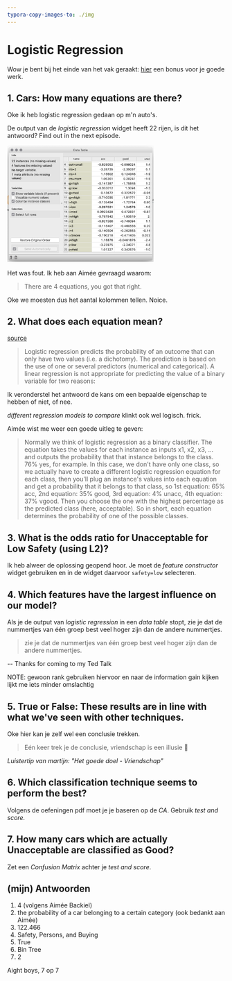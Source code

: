 ```yaml
---
typora-copy-images-to: ./img
---
```


# Logistic Regression

Wow je bent bij het einde van het vak geraakt: [hier](https://youtu.be/_p6hDcPhhqo) een bonus voor je goede werk.

## 1. Cars: How many equations are there?

Oke ik heb logistic regression gedaan op m'n auto's. 

De output van de *logistic regression* widget heeft 22 rijen, is dit het antwoord? Find out in the next episode.

<img src="img/image-20200510223926287.png" alt="image-20200510223926287" style="zoom:33%;" />

Het was fout. Ik heb aan Aimée gevraagd waarom:

> There are 4 equations, you got that right.

Oke we moesten dus het aantal kolommen tellen. Noice.

## 2. What does each equation mean?

[source](https://saedsayad.com/logistic_regression.htm)

> Logistic regression predicts the probability of an outcome that can only have two values (i.e. a dichotomy). The prediction is based on the use of one or several predictors (numerical and categorical). A linear regression is not appropriate for predicting the value of a binary variable for two reasons:

Ik veronderstel het antwoord de kans om een bepaalde eigenschap te hebben of niet, of nee. 

*different regression models to compare* klinkt ook wel logisch. frick.

Aimée wist me weer een goede uitleg te geven:

> Normally we think of logistic regression as a binary classifier. The equation takes the values for each instance as inputs x1, x2, x3, ... and outputs the probability that that instance belongs to the class. 76% yes, for example.
> In this case, we don't have only one class, so we actually have to create a different logistic regression equation for each class, then you'll plug an instance's values into each equation and get a probability that it belongs to that class, so 1st equation: 65% acc, 2nd equation: 35% good, 3rd equation: 4% unacc, 4th equation: 37% vgood. Then you choose the one with the highest percentage as the predicted class (here, acceptable).
> So in short, each equation determines the probability of one of the possible classes.

## 3. What is the odds ratio for Unacceptable for Low Safety (using L2)?

Ik heb alweer de oplossing geopend hoor. Je moet de *feature constructor* widget gebruiken en in de widget daarvoor `safety=low` selecteren.

## 4. Which features have the largest influence on our model?

Als je de output van *logistic regression* in een *data table* stopt, zie je dat de nummertjes van één groep best veel hoger zijn dan de andere nummertjes. 



> zie je dat de nummertjes van één groep best veel hoger zijn dan de andere nummertjes. 

-- Thanks for coming to my Ted Talk

NOTE: gewoon rank gebruiken hiervoor en naar de information gain kijken lijkt me iets minder omslachtig

## 5. True or False: These results are in line with what we've seen with other techniques.

Oke hier kan je zelf wel een conclusie trekken.

> Eén keer trek je de conclusie, vriendschap is een illusie :musical_note:

*Luistertip van martijn: "Het goede doel - Vriendschap"*

## 6. Which classification technique seems to perform the best?

Volgens de oefeningen pdf moet je je baseren op de *CA*. Gebruik *test and score.*

## 7. How many cars which are actually Unacceptable are classified as Good?

Zet een *Confusion Matrix* achter je *test and score*. 

## (mijn) Antwoorden

1. 4 (volgens Aimée Backiel)
2. the probability of a car belonging to a certain category (ook bedankt aan Aimée)
3. 122.466
4. Safety, Persons, and Buying
5. True
6. Bin Tree
7. 2

Aight boys, 7 op 7



